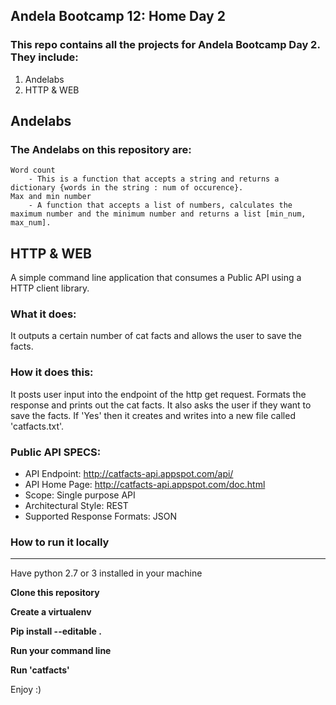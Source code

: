 ## Andela Bootcamp 12: Home Day 2

### This repo contains all the projects for Andela Bootcamp Day 2. They include:

1. Andelabs
2. HTTP & WEB

## Andelabs
### The Andelabs on this repository are:
	Word count
		- This is a function that accepts a string and returns a dictionary {words in the string : num of occurence}.  
	Max and min number
		- A function that accepts a list of numbers, calculates the maximum number and the minimum number and returns a list [min_num, max_num].

## HTTP & WEB
A simple command line application that consumes a Public API using a HTTP client library.

### What it does:
It outputs a certain number of cat facts and allows the user to save the facts.

### How it does this:
It posts user input into the endpoint of the http get request. Formats the response and prints out the cat facts. 
It also asks the user if they want to save the facts. If 'Yes' then it creates and writes into a new file called 'catfacts.txt'.

### Public API SPECS:
- API Endpoint: http://catfacts-api.appspot.com/api/
- API Home Page: http://catfacts-api.appspot.com/doc.html
- Scope: Single purpose API
- Architectural Style: REST
- Supported Response Formats: JSON

### How to run it locally
--------------------------------------------
Have python 2.7 or 3 installed in your machine

<strong>Clone this repository</strong>

<strong>Create a virtualenv</strong>

<strong>Pip install --editable .</strong>

<strong>Run your command line</strong>

<strong>Run 'catfacts'</strong>

Enjoy :)


